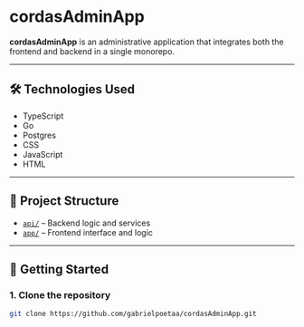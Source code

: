 # cordasAdminApp

**cordasAdminApp** is an administrative application that integrates both the frontend and backend in a single monorepo.

---

## 🛠️ Technologies Used

- TypeScript  
- Go  
- Postgres  
- CSS  
- JavaScript  
- HTML  

---

## 📁 Project Structure

- [`api/`](./api) – Backend logic and services  
- [`app/`](./app) – Frontend interface and logic  

---

## 🚀 Getting Started

### 1. Clone the repository

```bash
git clone https://github.com/gabrielpoetaa/cordasAdminApp.git
